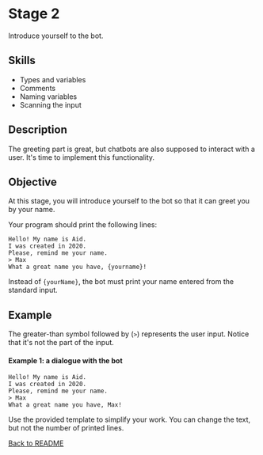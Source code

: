 # Stage 2

Introduce yourself to the bot.

## Skills
- Types and variables
- Comments
- Naming variables
- Scanning the input

## Description
The greeting part is great, but chatbots are also supposed to interact with a user. It's time to implement this functionality.

## Objective
At this stage, you will introduce yourself to the bot so that it can greet you by your name.

Your program should print the following lines:
```
Hello! My name is Aid.
I was created in 2020.
Please, remind me your name.
> Max
What a great name you have, {yourname}!
```

Instead of `{yourName}`, the bot must print your name entered from the standard input.

## Example
The greater-than symbol followed by (`>`) represents the user input. Notice that it's not the part of the input.

#### Example 1: a dialogue with the bot

```
Hello! My name is Aid.
I was created in 2020.
Please, remind me your name.
> Max
What a great name you have, Max!
```

Use the provided template to simplify your work. You can change the text, but not the number of printed lines.

[Back to README](README.md)